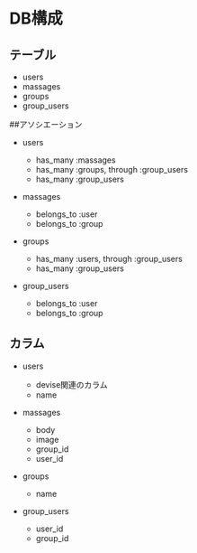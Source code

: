 # DB構成

## テーブル
- users
- massages
- groups
- group_users

##アソシエーション
- users
    - has_many :massages
    - has_many :groups, through :group_users
    - has_many :group_users

- massages
    - belongs_to :user
    - belongs_to :group

- groups
    - has_many :users, through :group_users
    - has_many :group_users

- group_users
    - belongs_to :user
    - belongs_to :group

## カラム
- users
    - devise関連のカラム
    - name

- massages
    - body
    - image
    - group_id
    - user_id

- groups
    - name

- group_users
    - user_id
    - group_id




